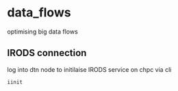 # data_flows
optimising big data flows
## IRODS connection
log into dtn node to initilaise IRODS service on chpc via cli
```bash
iinit
```
